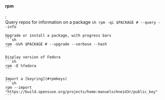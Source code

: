 #### rpm
:   
    Query repos for information on a package
    ```sh
    rpm -qi $PACKAGE # --query --info
    ```

    Upgrade or install a package, with progress bars
    ```sh
    rpm -Uvh $PACKAGE # --upgrade --verbose --hash
    ```

    Display version of Fedora
    ```sh
    rpm -E %fedora
    ```

    Import a [keyring](#rpmkeys)
    ```sh
    rpm --import "https://build.opensuse.org/projects/home:manuelschneid3r/public_key"
    ```